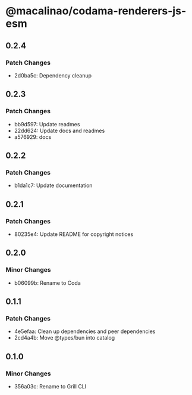 # @macalinao/codama-renderers-js-esm

## 0.2.4

### Patch Changes

- 2d0ba5c: Dependency cleanup

## 0.2.3

### Patch Changes

- bb9d597: Update readmes
- 22dd624: Update docs and readmes
- a576929: docs

## 0.2.2

### Patch Changes

- b1da1c7: Update documentation

## 0.2.1

### Patch Changes

- 80235e4: Update README for copyright notices

## 0.2.0

### Minor Changes

- b06099b: Rename to Coda

## 0.1.1

### Patch Changes

- 4e5efaa: Clean up dependencies and peer dependencies
- 2cd4a4b: Move @types/bun into catalog

## 0.1.0

### Minor Changes

- 356a03c: Rename to Grill CLI
